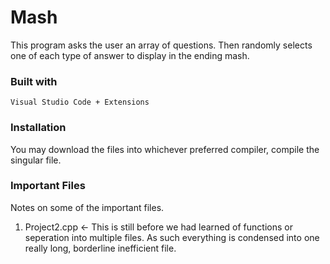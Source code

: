 # Mash
This program asks the user an array of questions. Then randomly selects one of each type of answer to display in the ending mash.
### Built with

    Visual Studio Code + Extensions


### Installation 
You may download the files into whichever preferred compiler, compile the singular file.



### Important Files
Notes on some of the important files.

1. Project2.cpp <- This is still before we had learned of functions or seperation into multiple files. As such everything is condensed into one really long, borderline inefficient file.
